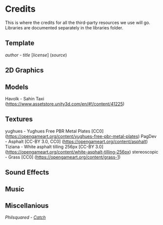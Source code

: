 # Credits

This is where the credits for all the third-party resources we use will go. Libraries are documented separately in the libraries folder.

## Template

*author* - *title* [*license*] (*source*)

## 2D Graphics

## Models

Havolk - Sahin Taxi (https://www.assetstore.unity3d.com/en/#!/content/41225)

## Textures

yughues - Yughues Free PBR Metal Plates [CC0] (https://opengameart.org/content/yughues-free-pbr-metal-plates)
PagDev - Asphalt [CC-BY 3.0, CC0] (https://opengameart.org/content/asphalt)
Tiziana - White asphalt tilling 256px [CC-BY 3.0] (https://opengameart.org/content/white-asphalt-tilling-256px)
stereoscopic - Grass [CC0] (https://opengameart.org/content/grass-1)

## Sound Effects

## Music

## Miscellanious

*Philsquared* - [*Catch*](https://github.com/philsquared/Catch)